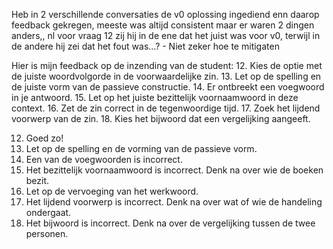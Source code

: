 Heb in 2 verschillende conversaties de v0 oplossing ingediend enn daarop feedback gekregen, meeste was altijd consistent maar er waren 2 dingen anders,, nl voor vraag 12 zij hij in de ene dat het juist was voor v0, terwijl in de andere hij zei dat het fout was...? 
    - Niet zeker hoe te mitigaten

Hier is mijn feedback op de inzending van de student:
12. Kies de optie met de juiste woordvolgorde in de voorwaardelijke zin.
13. Let op de spelling en de juiste vorm van de passieve constructie.
14. Er ontbreekt een voegwoord in je antwoord.
15. Let op het juiste bezittelijk voornaamwoord in deze context.
16. Zet de zin correct in de tegenwoordige tijd.
17. Zoek het lijdend voorwerp van de zin.
18. Kies het bijwoord dat een vergelijking aangeeft.

12. Goed zo!
13. Let op de spelling en de vorming van de passieve vorm.
14. Een van de voegwoorden is incorrect.
15. Het bezittelijk voornaamwoord is incorrect. Denk na over wie de boeken bezit.
16. Let op de vervoeging van het werkwoord.
17. Het lijdend voorwerp is incorrect. Denk na over wat of wie de handeling ondergaat.
18. Het bijwoord is incorrect. Denk na over de vergelijking tussen de twee personen.
